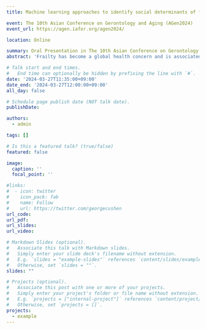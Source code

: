 ```yaml
---
title: Machine learning approaches to identify social determinants of frailty among middle-aged and older adults in the USA, England, and China

event: The 10th Asian Conference on Gerontology and Aging (AGen2024)
event_url: https://agen.iafor.org/agen2024/

location: Online

summary: Oral Presentation in The 10th Asian Conference on Gerontology and Aging (AGen2024).
abstract: 'Frailty has become a global health concern and is associated with social determinants of health (SDoH). However, the relative importance and cumulative contribution of multidomain SDoH to frailty, and whether these relationships differ across different national settings, remain unclear. We included participants aged ≥45 years from the Health and Retirement Study (HRS, N=5,792), the English Longitudinal Study of Ageing (ELSA, N=3,773), and the China Health and Retirement Longitudinal Study (CHARLS, N=5,016). SDoH (n=121 for HRS, n=125 for ELSA, and n=94 for CHARLS) were selected across seven domains, including adverse childhood experiences, socioeconomic status, material circumstances, social connections, social stressors, health behaviors, and healthcare systems. Frailty was assessed by the frailty index (FI). We developed Extreme Gradient Boosting to predict frailty at the 4-year follow-up and used SHapley Additive exPlanations to quantify the variable-wise and domain-wise contributions of SDoH. Our models explained 0.242 (95% confidence interval [CI]: 0.203–0.281), 0.258 (95% CI: 0.191–0.325), and 0.173 (95% CI: 0.126–0.215) of the variance in FI among all participants from HRS, ELSA, and CHARLS. Health behaviors and social connections or stressors were the most important domains in HRS and ELSA, while material circumstances contributed largely in CHARLS. Several important SDoH predictors, such as body mass index, were consistent across countries, while country-specific risk factors, such as engagement in maintenance or gardening in HRS, were also identified. Our findings reveal the prioritization of SDoH domains and factors for addressing aging disparities and promoting healthy aging, especially region-specific risk factors for tailored public health prevention strategies.'

# Talk start and end times.
#   End time can optionally be hidden by prefixing the line with `#`.
date: '2024-03-27T11:35:00+09:00'
date_end: '2024-03-27T12:00:00+09:00'
all_day: false

# Schedule page publish date (NOT talk date).
publishDate:

authors:
  - admin

tags: []

# Is this a featured talk? (true/false)
featured: false

image:
  caption: ''
  focal_point: ''

#links:
#  - icon: twitter
#    icon_pack: fab
#    name: Follow
#    url: https://twitter.com/georgecushen
url_code:
url_pdf:
url_slides:
url_video:

# Markdown Slides (optional).
#   Associate this talk with Markdown slides.
#   Simply enter your slide deck's filename without extension.
#   E.g. `slides = "example-slides"` references `content/slides/example-slides.md`.
#   Otherwise, set `slides = ""`.
slides: ""

# Projects (optional).
#   Associate this post with one or more of your projects.
#   Simply enter your project's folder or file name without extension.
#   E.g. `projects = ["internal-project"]` references `content/project/deep-learning/index.md`.
#   Otherwise, set `projects = []`.
projects:
  - example
---
```

